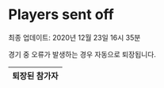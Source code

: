 # Players sent off
최종 업데이트: 2020년 12월 23일 16시 35분


경기 중 오류가 발생하는 경우 자동으로 퇴장됩니다.


| 퇴장된 참가자 |
|:---:|
